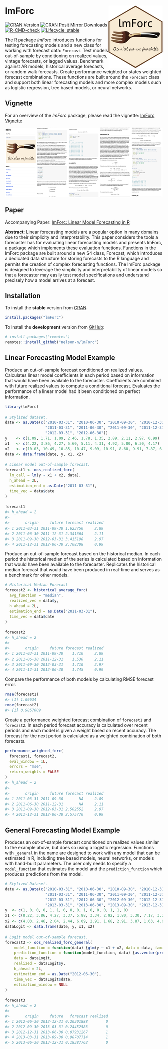 
<!-- README.md is generated from README.Rmd. Please edit that file -->

# lmForc <a href='https://github.com/nelson-n/lmForc/blob/main/vignettes/logo/lmForc_hexSticker.png'><img src='vignettes/logo/lmForc_hexSticker.png' align="right" height="200" /></a>

<!-- badges: start -->
[![CRAN Version](https://www.r-pkg.org/badges/version/lmForc)](https://www.r-pkg.org/pkg/lmForc)
[![CRAN Posit Mirror Downloads](https://cranlogs.r-pkg.org/badges/grand-total/lmForc)](https://www.r-pkg.org/pkg/lmforc)
[![R-CMD-check](https://github.com/nelson-n/lmForc/workflows/R-CMD-check/badge.svg)](https://github.com/nelson-n/lmForc/actions)
[![Lifecycle: stable](https://img.shields.io/badge/lifecycle-stable-success.svg)](https://lifecycle.r-lib.org/articles/stages.html)
<!-- badges: end -->

<!-- [![Monthly Downloads](https://cranlogs.r-pkg.org/badges/lmForc)](https://www.r-pkg.org/pkg/lmforc) -->

The R package *lmForc* introduces functions for testing forecasting
models and a new class for working with forecast data: `Forecast`. Test
models out-of-sample by conditioning on realized values, vintage
forecasts, or lagged values. Benchmark against AR models, historical
average forecasts, or random walk forecasts. Create performance weighted
or states weighted forecast combinations. These functions are built
around the `Forecast` class and support both linear forecasting models
and more complex models such as logistic regression, tree based models,
or neural networks.

## Vignette

For an overview of the *lmForc* package, please read the vignette:
[lmForc
Vignette](https://cran.r-project.org/web/packages/lmForc/vignettes/lmForc.html)

<a href='https://cran.r-project.org/web/packages/lmForc/vignettes/lmForc.html'><img src='vignettes/vignette_demo.png' align="center" height="220" /></a>

## Paper

Accompanying Paper: [lmForc: Linear Model Forecasting in
R](https://papers.ssrn.com/sol3/papers.cfm?abstract_id=4130453)

**Abstract**: Linear forecasting models are a popular option in many
domains due to their simplicity and interpretability. This paper
considers the tools a forecaster has for evaluating linear forecasting
models and presents lmForc, a package which implements these evaluation
functions. Functions in the lmForc package are built around a new S4
class, Forecast, which introduces a dedicated data structure for storing
forecasts to the R language and permits the creation of complex
forecasting functions. The lmForc package is designed to leverage the
simplicity and interpretability of linear models so that a forecaster
may easily test model specifications and understand precisely how a
model arrives at a forecast.

## Installation

To install the **stable** version from
[CRAN](https://cran.r-project.org/package=lmForc):

``` r
install.packages("lmForc")
```

To install the **development** version from
[GitHub](https://github.com/nelson-n/lmForc):

``` r
# install.packages("remotes")
remotes::install_github("nelson-n/lmForc")
```

## Linear Forecasting Model Example

Produce an out-of-sample forecast conditioned on realized values.
Calculates linear model coefficients in each period based on information
that would have been available to the forecaster. Coefficients are
combined with future realized values to compute a conditional forecast.
Evaluates the performance of a linear model had it been conditioned on
perfect information.

``` r
library(lmForc)

# Stylized dataset.
date <- as.Date(c("2010-03-31", "2010-06-30", "2010-09-30", "2010-12-31",
                  "2011-03-31", "2011-06-30", "2011-09-30", "2011-12-31", 
                  "2012-03-31", "2012-06-30"))
y    <- c(1.09, 1.71, 1.09, 2.46, 1.78, 1.35, 2.89, 2.11, 2.97, 0.99)
x1   <- c(4.22, 3.86, 4.27, 5.60, 5.11, 4.31, 4.92, 5.80, 6.30, 4.17)
x2   <- c(10.03, 10.49, 10.85, 10.47, 9.09, 10.91, 8.68, 9.91, 7.87, 6.63)
data <- data.frame(date, y, x1, x2)

# Linear model out-of-sample forecast.
forecast1 <- oos_realized_forc(
  lm_call = lm(y ~ x1 + x2, data),
  h_ahead = 2L,
  estimation_end = as.Date("2011-03-31"),
  time_vec = data$date
)

forecast1
#> h_ahead = 2 
#> 
#>       origin     future forecast realized
#> 1 2011-03-31 2011-09-30 1.623750     2.89
#> 2 2011-06-30 2011-12-31 2.341664     2.11
#> 3 2011-09-30 2012-03-31 3.415198     2.97
#> 4 2011-12-31 2012-06-30 2.708308     0.99
```

Produce an out-of-sample forecast based on the historical median. In
each period the historical median of the series is calculated based on
information that would have been available to the forecaster. Replicates
the historical median forecast that would have been produced in
real-time and serves as a benchmark for other models.

``` r
# Historical Median Forecast
forecast2 <- historical_average_forc(
  avg_function = "median",
  realized_vec = data$y,
  h_ahead = 2L,
  estimation_end = as.Date("2011-03-31"),
  time_vec = data$date
)

forecast2
#> h_ahead = 2 
#> 
#>       origin     future forecast realized
#> 1 2011-03-31 2011-09-30    1.710     2.89
#> 2 2011-06-30 2011-12-31    1.530     2.11
#> 3 2011-09-30 2012-03-31    1.710     2.97
#> 4 2011-12-31 2012-06-30    1.745     0.99
```

Compare the performance of both models by calculating RMSE forecast
error.

``` r
rmse(forecast1)
#> [1] 1.09634
rmse(forecast2)
#> [1] 0.9857009
```

Create a performance weighted forecast combination of `forecast1` and
`forecast2`. In each period forecast accuracy is calculated over recent
periods and each model is given a weight based on recent accuracy. The
forecast for the next period is calculated as a weighted combination of
both forecasts.

``` r
performance_weighted_forc(
  forecast1, forecast2,
  eval_window = 1L,
  errors = "mse",
  return_weights = FALSE
)
#> h_ahead = 2 
#> 
#>       origin     future forecast realized
#> 1 2011-03-31 2011-09-30       NA     2.89
#> 2 2011-06-30 2011-12-31       NA     2.11
#> 3 2011-09-30 2012-03-31 2.502552     2.97
#> 4 2011-12-31 2012-06-30 2.575770     0.99
```

## General Forecasting Model Example

Produces an out-of-sample forecast conditioned on realized values
similar to the example above, but does so using a logistic regression.
Functions with `_general` in the name are designed to work with any
model that can be estimated in R, including tree based models, neural
networks, or models with hand-built parameters. The user only needs to
specify a `model_function` that estimates the model and the
`prediction_function` which produces predictions from the model.

``` r
# Stylized Dataset.
date <- as.Date(c("2010-03-31", "2010-06-30", "2010-09-30", "2010-12-31",
                  "2011-03-31", "2011-06-30", "2011-09-30", "2011-12-31", 
                  "2012-03-31", "2012-06-30", "2012-09-30", "2012-12-31",
                  "2013-03-31", "2013-06-30", "2013-09-30", "2013-12-31"))
y  <- c(1, 0, 0, 0, 1, 1, 0, 0, 0, 1, 0, 0, 0, 1, 1, 0)
x1 <- c(8.22, 3.86, 4.27, 3.37, 5.88, 3.34, 2.92, 1.80, 3.30, 7.17, 3.22, 3.86, 4.27, 3.37, 5.88, 3.34)
x2 <- c(4.03, 2.46, 2.04, 2.44, 6.09, 2.91, 1.68, 2.91, 3.87, 1.63, 4.03, 2.46, 2.04, 2.44, 6.09, 2.91)
dataLogit <- data.frame(date, y, x1, x2)

# Logit model out-of-sample forecast.
forecast3 <- oos_realized_forc_general(
    model_function = function(data) {glm(y ~ x1 + x2, data = data, family = binomial)},
    prediction_function = function(model_function, data) {as.vector(predict(model_function, data, type = "response"))}, 
    data = dataLogit,
    realized = dataLogit$y,
    h_ahead = 2L,
    estimation_end = as.Date("2012-06-30"),
    time_vec = dataLogit$date,
    estimation_window = NULL
)

forecast3
#> h_ahead = 2 
#> 
#>       origin     future   forecast realized
#> 1 2012-06-30 2012-12-31 0.20301888        0
#> 2 2012-09-30 2013-03-31 0.24452583        0
#> 3 2012-12-31 2013-06-30 0.07931267        1
#> 4 2013-03-31 2013-09-30 0.98707714        1
#> 5 2013-06-30 2013-12-31 0.18387762        0
```
